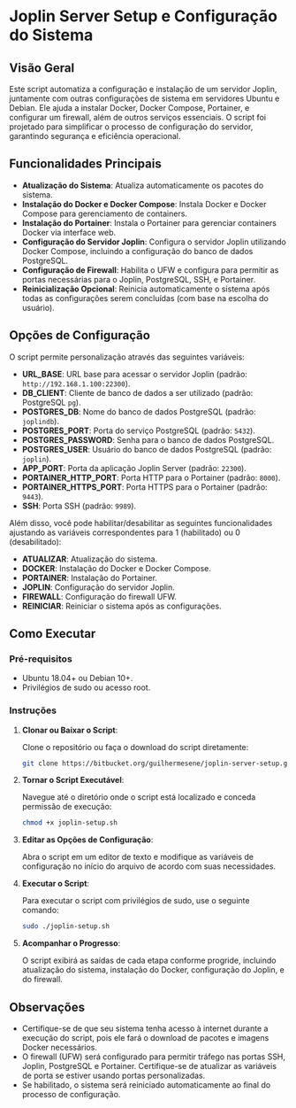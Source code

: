 
# Joplin Server Setup e Configuração do Sistema

## Visão Geral

Este script automatiza a configuração e instalação de um servidor Joplin, juntamente com outras configurações de sistema em servidores Ubuntu e Debian. Ele ajuda a instalar Docker, Docker Compose, Portainer, e configurar um firewall, além de outros serviços essenciais. O script foi projetado para simplificar o processo de configuração do servidor, garantindo segurança e eficiência operacional.

## Funcionalidades Principais

- **Atualização do Sistema**: Atualiza automaticamente os pacotes do sistema.
- **Instalação do Docker e Docker Compose**: Instala Docker e Docker Compose para gerenciamento de containers.
- **Instalação do Portainer**: Instala o Portainer para gerenciar containers Docker via interface web.
- **Configuração do Servidor Joplin**: Configura o servidor Joplin utilizando Docker Compose, incluindo a configuração do banco de dados PostgreSQL.
- **Configuração de Firewall**: Habilita o UFW e configura para permitir as portas necessárias para o Joplin, PostgreSQL, SSH, e Portainer.
- **Reinicialização Opcional**: Reinicia automaticamente o sistema após todas as configurações serem concluídas (com base na escolha do usuário).

## Opções de Configuração

O script permite personalização através das seguintes variáveis:

- **URL_BASE**: URL base para acessar o servidor Joplin (padrão: `http://192.168.1.100:22300`).
- **DB_CLIENT**: Cliente de banco de dados a ser utilizado (padrão: PostgreSQL `pg`).
- **POSTGRES_DB**: Nome do banco de dados PostgreSQL (padrão: `joplindb`).
- **POSTGRES_PORT**: Porta do serviço PostgreSQL (padrão: `5432`).
- **POSTGRES_PASSWORD**: Senha para o banco de dados PostgreSQL.
- **POSTGRES_USER**: Usuário do banco de dados PostgreSQL (padrão: `joplin`).
- **APP_PORT**: Porta da aplicação Joplin Server (padrão: `22300`).
- **PORTAINER_HTTP_PORT**: Porta HTTP para o Portainer (padrão: `8000`).
- **PORTAINER_HTTPS_PORT**: Porta HTTPS para o Portainer (padrão: `9443`).
- **SSH**: Porta SSH (padrão: `9989`).

Além disso, você pode habilitar/desabilitar as seguintes funcionalidades ajustando as variáveis correspondentes para 1 (habilitado) ou 0 (desabilitado):

- **ATUALIZAR**: Atualização do sistema.
- **DOCKER**: Instalação do Docker e Docker Compose.
- **PORTAINER**: Instalação do Portainer.
- **JOPLIN**: Configuração do servidor Joplin.
- **FIREWALL**: Configuração do firewall UFW.
- **REINICIAR**: Reiniciar o sistema após as configurações.

## Como Executar

### Pré-requisitos

- Ubuntu 18.04+ ou Debian 10+.
- Privilégios de sudo ou acesso root.

### Instruções

1. **Clonar ou Baixar o Script**:

   Clone o repositório ou faça o download do script diretamente:

   ```bash
   git clone https://bitbucket.org/guilhermesene/joplin-server-setup.git
   ```

2. **Tornar o Script Executável**:

   Navegue até o diretório onde o script está localizado e conceda permissão de execução:

   ```bash
   chmod +x joplin-setup.sh
   ```

3. **Editar as Opções de Configuração**:

   Abra o script em um editor de texto e modifique as variáveis de configuração no início do arquivo de acordo com suas necessidades.

4. **Executar o Script**:

   Para executar o script com privilégios de sudo, use o seguinte comando:

   ```bash
   sudo ./joplin-setup.sh
   ```

5. **Acompanhar o Progresso**:

   O script exibirá as saídas de cada etapa conforme progride, incluindo atualização do sistema, instalação do Docker, configuração do Joplin, e do firewall.

## Observações

- Certifique-se de que seu sistema tenha acesso à internet durante a execução do script, pois ele fará o download de pacotes e imagens Docker necessários.
- O firewall (UFW) será configurado para permitir tráfego nas portas SSH, Joplin, PostgreSQL e Portainer. Certifique-se de atualizar as variáveis de porta se estiver usando portas personalizadas.
- Se habilitado, o sistema será reiniciado automaticamente ao final do processo de configuração.